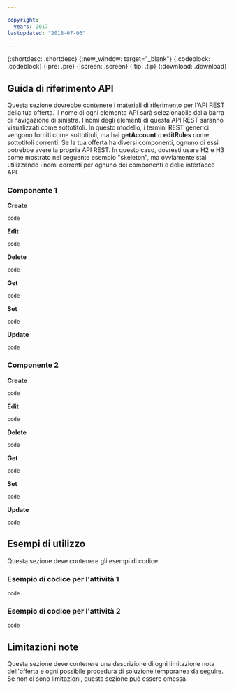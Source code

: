 ```yaml
---

copyright:
  years: 2017
lastupdated: "2018-07-06"

---
```


{:shortdesc: .shortdesc}
{:new_window: target="_blank"}
{:codeblock: .codeblock}
{:pre: .pre}
{:screen: .screen}
{:tip: .tip}
{:download: .download}


## Guida di riferimento API

Questa sezione dovrebbe contenere i materiali di riferimento per l'API REST della tua offerta. Il nome di ogni elemento API sarà selezionabile dalla barra di navigazione di sinistra. I nomi degli elementi di questa API REST saranno visualizzati come sottotitoli. In questo modello, i termini REST generici vengono forniti come sottotitoli, ma hai **getAccount** o **editRules** come sottotitoli correnti. Se la tua offerta ha diversi componenti, ognuno di essi potrebbe avere la propria API REST. In questo caso, dovresti usare H2 e H3 come mostrato nel seguente esempio "skeleton", ma ovviamente stai utilizzando i nomi correnti per ognuno dei componenti e delle interfacce API. 

### Componente 1
**Create**
```
code
```
**Edit**
```
code
```
**Delete**
```
code
```
**Get**
```
code
```
**Set**
```
code
```
**Update**
```
code
```

### Componente 2
**Create**
```
code
```
**Edit**
```
code
```
**Delete**
```
code
```
**Get**
```
code
```
**Set**
```
code
```
**Update**
```
code
```

## Esempi di utilizzo 

Questa sezione deve contenere gli esempi di codice.

### Esempio di codice per l'attività 1

```
code
```

### Esempio di codice per l'attività 2

```
code
```

## Limitazioni note

Questa sezione deve contenere una descrizione di ogni limitazione nota dell'offerta e ogni possibile procedura di soluzione temporanea da seguire. Se non ci sono limitazioni, questa sezione può essere omessa.
